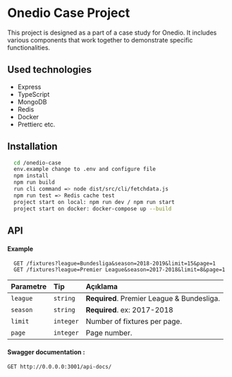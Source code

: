 
# Onedio Case Project


This project is designed as a part of a case study for Onedio. It includes various components that work together to demonstrate specific functionalities.




## Used technologies

- Express
- TypeScript
- MongoDB
- Redis
- Docker
- Prettierc etc.

  
## Installation


```bash 
  cd /onedio-case
  env.example change to .env and configure file
  npm install
  npm run build
  run cli command => node dist/src/cli/fetchdata.js
  npm run test => Redis cache test
  project start on local: npm run dev / npm run start
  project start on docker: docker-compose up --build

```

## API 

#### Example

```http
  GET /fixtures?league=Bundesliga&season=2018-2019&limit=15&page=1
  GET /fixtures?league=Premier League&season=2017-2018&limit=8&page=1
```

| Parametre | Tip     | Açıklama                |
| :-------- | :------- | :------------------------- |
| `league` | `string` | **Required**. Premier League & Bundesliga. |
| `season` | `string` | **Required**. ex: 2017-2018 |
| `limit` | `integer` |  Number of fixtures per page. |
| `page` | `integer` |  Page number. |

#### Swagger documentation : 
`GET http://0.0.0.0:3001/api-docs/`



  